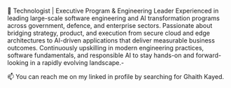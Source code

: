 💼 Technologist | Executive Program & Engineering Leader
Experienced in leading large-scale software engineering and AI transformation programs across government, defence, and enterprise sectors. Passionate about bridging strategy, product, and execution from secure cloud and edge architectures to AI-driven applications that deliver measurable business outcomes.
Continuously upskilling in modern engineering practices, software fundamentals, and responsible AI to stay hands-on and forward-looking in a rapidly evolving landscape.- 

📫 You can reach me on my linked in profile by searching for Ghaith Kayed.

<!---
GKAYED/GKAYED is a ✨ special ✨ repository because its `README.md` (this file) appears on your GitHub profile.
You can click the Preview link to take a look at your changes.
--->
